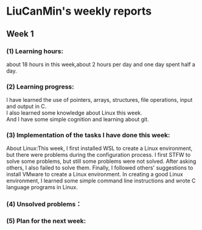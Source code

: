# LiuCanMin's weekly reports
## Week 1
### (1) Learning hours:
about 18 hours in this week,about 2 hours per day and one day spent half a day.
### (2) Learning progress:
I have learned the use of pointers, arrays, structures, file operations, input and output in C.  
I also learned some knowledge about Linux this week.  
And I have some simple cognition and learning about git.
### (3) Implementation of the tasks I have done this week:
About Linux:This week, I first installed WSL to create a Linux environment, but there were problems during the configuration process. I first STFW to solve some problems, but still some problems were not solved. After asking others, I also failed to solve them. Finally, I followed others' suggestions to install VMware to create a Linux environment. In creating a good Linux environment, I learned some simple command line instructions and wrote C language programs in Linux.
### (4) Unsolved problems：

### (5) Plan for the next week:
